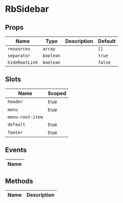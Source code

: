 # RbSidebar

> 

## Props

| Name       | Type          | Description     | Default                  |
|------------|---------------|-----------------|--------------------------|
| `resources` | `array` |  | `[]` |
| `separator` | `boolean` |  | `true` |
| `hideRootLink` | `boolean` |  | `false` |

## Slots

| Name       | Scoped        |
|------------|---------------|
| `header` | true |
| `menu` | true |
| `menu-root-item` |  |
| `default` | true |
| `footer` | true |

## Events

| Name       |
|------------|

## Methods

| Name       | Description     |
|------------|-----------------|
